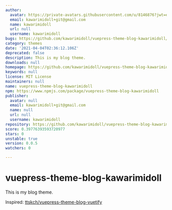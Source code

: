 ```yaml
---
author:
  avatar: https://private-avatars.githubusercontent.com/u/8146876?jwt=eyJhbGciOiJIUzI1NiIsInR5cCI6IkpXVCJ9.eyJpc3MiOiJnaXRodWIuY29tIiwiYXVkIjoicmF3LmdpdGh1YnVzZXJjb250ZW50LmNvbSIsImtleSI6ImtleTEiLCJleHAiOjE3MzQ2NTUxNDAsIm5iZiI6MTczNDY1Mzk0MCwicGF0aCI6Ii91LzgxNDY4NzYifQ.KSN257HsYA_adevqtDDfZXzvDUawkBZamm_nQJzk4Bs&v=4
  email: kawarimidoll+git@gmail.com
  name: kawarimidoll
  url: null
  username: kawarimidoll
bugs: https://github.com/kawarimidoll/vuepress-theme-blog-kawarimidoll/issues
category: themes
date: '2021-04-04T02:36:12.106Z'
deprecated: false
description: This is my blog theme.
downloads: null
homepage: https://github.com/kawarimidoll/vuepress-theme-blog-kawarimidoll#readme
keywords: null
license: MIT License
maintainers: null
name: vuepress-theme-blog-kawarimidoll
npm: https://www.npmjs.com/package/vuepress-theme-blog-kawarimidoll
publisher:
  avatar: null
  email: kawarimidoll+git@gmail.com
  name: null
  url: null
  username: kawarimidoll
repository: https://github.com/kawarimidoll/vuepress-theme-blog-kawarimidoll
score: 0.39776393593720977
stars: 0
unstable: true
version: 0.0.5
watchers: 0

---
```


# vuepress-theme-blog-kawarimidoll

This is my blog theme.

Inspired: [ttskch/vuepress-theme-blog-vuetify](https://github.com/ttskch/vuepress-theme-blog-vuetify)
